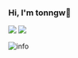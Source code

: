 ### Hi, I'm tonngw👋

<!--
![](https://img.shields.io/badge/author-tonngw-blue) ![](https://visitor-badge.glitch.me/badge?page_id=tonngw.readme)
-->
![](https://img.shields.io/badge/Author-tonngw-blue) ![](https://komarev.com/ghpvc/?username=tonngw)

<!--
**tonngw/tonngw** is a ✨ _special_ ✨ repository because its `README.md` (this file) appears on your GitHub profile.

Here are some ideas to get you started:

- 🔭 I’m currently working on ...
- 🌱 I’m currently learning ...
- 👯 I’m looking to collaborate on ...
- 🤔 I’m looking for help with ...
- 💬 Ask me about ...
- 📫 How to reach me: ...
- 😄 Pronouns: ...
- ⚡ Fun fact: ...
-->

![info](https://github-readme-stats.vercel.app/api?username=tonngw&show_icons=true&count_private=true&hide=prs&theme=default_repocard)


